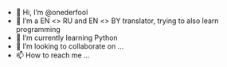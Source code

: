 - 👋 Hi, I’m @onederfool
- 👀 I’m a EN <> RU and EN <> BY translator, trying to also learn programming
- 🌱 I’m currently learning Python
- 💞️ I’m looking to collaborate on ...
- 📫 How to reach me ...

<!---
onederfool/onederfool is a ✨ special ✨ repository because its `README.md` (this file) appears on your GitHub profile.
You can click the Preview link to take a look at your changes.
--->
